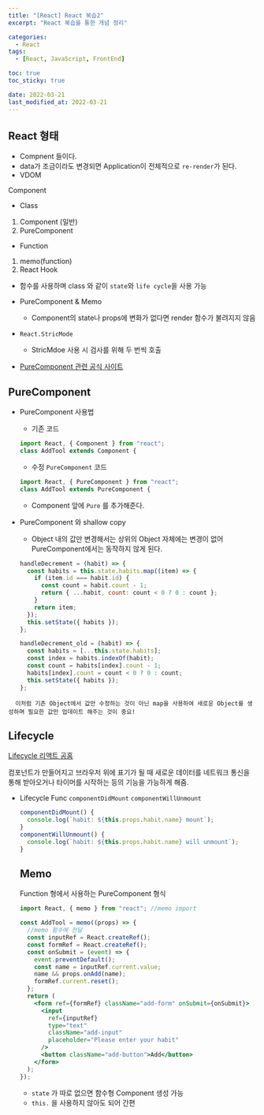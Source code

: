 ```yaml
---
title: "[React] React 복습2"
excerpt: "React 복습을 통한 개념 정리"

categories:
  - React
tags:
  - [React, JavaScript, FrontEnd]

toc: true
toc_sticky: true

date: 2022-03-21
last_modified_at: 2022-03-21
---
```


## React 형태

- Compnent 들이다.
- data가 조금이라도 변경되면 Application이 전체적으로 `re-render`가 된다.
- VDOM

Component

- Class

1. Component (일반)
2. PureComponent

- Function

1. memo(function)
2. React Hook

- 함수를 사용하며 class 와 같이 `state`와 `life cycle`을 사용 가능

- PureComponent & Memo
  - Component의 state나 props에 변화가 없다면 render 함수가 불려지지 않음
- `React.StricMode`

  - StricMdoe 사용 시 검사를 위해 두 번씩 호출

- [PureComponent 관련 공식 사이트](https://reactjs.org/docs/react-api.html#reactpurecomponent)

## PureComponent

- PureComponent 사용법

  - 기존 코드

  ```jsx
  import React, { Component } from "react";
  class AddTool extends Component {
  ```

  - 수정 `PureComponent` 코드

  ```jsx
  import React, { PureComponent } from "react";
  class AddTool extends PureComponent {
  ```

  - Component 앞에 `Pure` 를 추가해준다.

- PureComponent 와 shallow copy

  - Object 내의 값만 변경해서는 상위의 Object 자체에는 변경이 없어 PureComponent에서는 동작하지 않게 된다.

  ```jsx
  handleDecrement = (habit) => {
    const habits = this.state.habits.map((item) => {
      if (item.id === habit.id) {
        const count = habit.count - 1;
        return { ...habit, count: count < 0 ? 0 : count };
      }
      return item;
    });
    this.setState({ habits });
  };

  handleDecrement_old = (habit) => {
    const habits = [...this.state.habits];
    const index = habits.indexOf(habit);
    const count = habits[index].count - 1;
    habits[index].count = count < 0 ? 0 : count;
    this.setState({ habits });
  };
  ```

```
  이처럼 기존 Object에서 값만 수정하는 것이 아닌 map을 사용하여 새로운 Object를 생성하며 필요한 값만 업데이트 해주는 것이 중요!
```

## Lifecycle

[Lifecycle 리액트 공홈](https://reactjs.org/docs/state-and-lifecycle.html)

컴포넌트가 만들어지고 브라우저 위에 표기가 될 때 새로운 데이터를 네트워크 통신을 통해 받아오거나 타이머를 시작하는 등의 기능을 가능하게 해줌.

- Lifecycle Func
  `componentDidMount`
  `componentWillUnmount`

  ```jsx
  componentDidMount() {
    console.log(`habit: ${this.props.habit.name} mount`);
  }
  componentWillUnmount() {
    console.log(`habit: ${this.props.habit.name} will unmount`);
  }
  ```

  ## Memo

  Function 형에서 사용하는 PureComponent 형식

  ```jsx
  import React, { memo } from "react"; //memo import

  const AddTool = memo((props) => {
    //memo 함수에 전달
    const inputRef = React.createRef();
    const formRef = React.createRef();
    const onSubmit = (event) => {
      event.preventDefault();
      const name = inputRef.current.value;
      name && props.onAdd(name);
      formRef.current.reset();
    };
    return (
      <form ref={formRef} className="add-form" onSubmit={onSubmit}>
        <input
          ref={inputRef}
          type="text"
          className="add-input"
          placeholder="Please enter your habit"
        />
        <button className="add-button">Add</button>
      </form>
    );
  });
  ```

  - `state` 가 따로 없으면 함수형 Component 생성 가능
  - `this.` 을 사용하지 않아도 되어 간편
